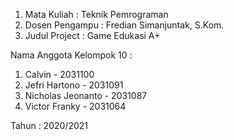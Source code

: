 1. Mata Kuliah : Teknik Pemrograman
2. Dosen Pengampu : Fredian Simanjuntak, S.Kom.
3. Judul Project : Game Edukasi A+

Nama Anggota Kelompok 10 :
1. Calvin - 2031100
2. Jefri Hartono - 2031091
3. Nicholas Jeonanto - 2031087
4. Victor Franky - 2031064

Tahun : 2020/2021
